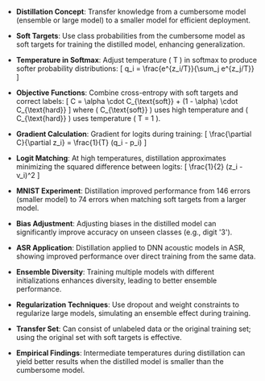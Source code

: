 - **Distillation Concept**: Transfer knowledge from a cumbersome model (ensemble or large model) to a smaller model for efficient deployment.
  
- **Soft Targets**: Use class probabilities from the cumbersome model as soft targets for training the distilled model, enhancing generalization.

- **Temperature in Softmax**: Adjust temperature \( T \) in softmax to produce softer probability distributions:
  \[
  q_i = \frac{e^{z_i/T}}{\sum_j e^{z_j/T}}
  \]

- **Objective Functions**: Combine cross-entropy with soft targets and correct labels:
  \[
  C = \alpha \cdot C_{\text{soft}} + (1 - \alpha) \cdot C_{\text{hard}}
  \]
  where \( C_{\text{soft}} \) uses high temperature and \( C_{\text{hard}} \) uses temperature \( T = 1 \).

- **Gradient Calculation**: Gradient for logits during training:
  \[
  \frac{\partial C}{\partial z_i} = \frac{1}{T} (q_i - p_i)
  \]

- **Logit Matching**: At high temperatures, distillation approximates minimizing the squared difference between logits:
  \[
  \frac{1}{2} (z_i - v_i)^2
  \]

- **MNIST Experiment**: Distillation improved performance from 146 errors (smaller model) to 74 errors when matching soft targets from a larger model.

- **Bias Adjustment**: Adjusting biases in the distilled model can significantly improve accuracy on unseen classes (e.g., digit '3').

- **ASR Application**: Distillation applied to DNN acoustic models in ASR, showing improved performance over direct training from the same data.

- **Ensemble Diversity**: Training multiple models with different initializations enhances diversity, leading to better ensemble performance.

- **Regularization Techniques**: Use dropout and weight constraints to regularize large models, simulating an ensemble effect during training.

- **Transfer Set**: Can consist of unlabeled data or the original training set; using the original set with soft targets is effective.

- **Empirical Findings**: Intermediate temperatures during distillation can yield better results when the distilled model is smaller than the cumbersome model.